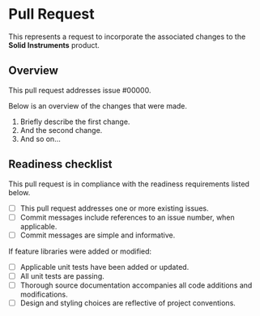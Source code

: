 # Pull Request

This represents a request to incorporate the associated changes to the **Solid Instruments** product.

## Overview

This pull request addresses issue #00000.

Below is an overview of the changes that were made.

1. Briefly describe the first change.
2. And the second change.
3. And so on...

## Readiness checklist

This pull request is in compliance with the readiness requirements listed below.

- [ ] This pull request addresses one or more existing issues.
- [ ] Commit messages include references to an issue number, when applicable.
- [ ] Commit messages are simple and informative.

If feature libraries were added or modified:

- [ ] Applicable unit tests have been added or updated.
- [ ] All unit tests are passing.
- [ ] Thorough source documentation accompanies all code additions and modifications.
- [ ] Design and styling choices are reflective of project conventions.